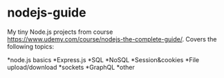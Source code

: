 # nodejs-guide

My tiny Node.js projects from course https://www.udemy.com/course/nodejs-the-complete-guide/.
Covers the following topics:

*node.js basics
*Express.js
*SQL
*NoSQL
*Session&cookies
*File upload/download
*sockets
*GraphQL
*other
